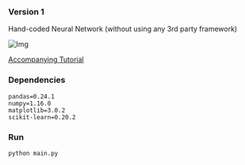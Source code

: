 ### Version 1
Hand-coded Neural Network (without using any 3rd party framework)

![Img](https://raw.githubusercontent.com/workofart/work-trader/master/v1/trainingset.png)

[Accompanying Tutorial](http://www.henrypan.com/blog/machine-learning/2019/03/20/ml-tut-price-prediction.html#v1)

### Dependencies
```
pandas=0.24.1 
numpy=1.16.0
matplotlib=3.0.2
scikit-learn=0.20.2
```

### Run

`python main.py`